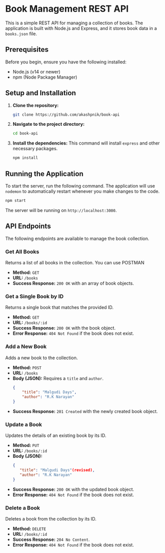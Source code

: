 # Book Management REST API

This is a simple REST API for managing a collection of books. The application is built with Node.js and Express, and it stores book data in a `books.json` file. 

## Prerequisites

Before you begin, ensure you have the following installed:
* Node.js (v14 or newer)
* npm (Node Package Manager)

## Setup and Installation

1.  **Clone the repository:**
    ```bash
    git clone https://github.com/akashpnik/book-api
    ```

2.  **Navigate to the project directory:**
    ```bash
    cd book-api
    ```

3.  **Install the dependencies:**
    This command will install `express` and other necessary packages. 
    ```bash
    npm install
    ```

## Running the Application

To start the server, run the following command. The application will use `nodemon` to automatically restart whenever you make changes to the code.

```bash
npm start
```

The server will be running on `http://localhost:3000`. 

## API Endpoints

The following endpoints are available to manage the book collection.

### Get All Books
Returns a list of all books in the collection. 
You can use POSTMAN
* **Method:** `GET`
* **URL:** `/books`
* **Success Response:** `200 OK` with an array of book objects.

### Get a Single Book by ID
Returns a single book that matches the provided ID.
* **Method:** `GET`
* **URL:** `/books/:id` 
* **Success Response:** `200 OK` with the book object.
* **Error Response:** `404 Not Found` if the book does not exist.

### Add a New Book
Adds a new book to the collection.
* **Method:** `POST`
* **URL:** `/books`
* **Body (JSON):** Requires a `title` and `author`.
    ```json
    {
        "title": "Malgudi Days",
        "author": "R.K Narayan"
    }
    ```
* **Success Response:** `201 Created` with the newly created book object.

### Update a Book
Updates the details of an existing book by its ID.
* **Method:** `PUT`
* **URL:** `/books/:id`
* **Body (JSON):**
    ```json
    {
       "title": "Malgudi Days"(revised),
       "author": "R.K Narayan"
    }
    ```
* **Success Response:** `200 OK` with the updated book object.
* **Error Response:** `404 Not Found` if the book does not exist.

### Delete a Book
Deletes a book from the collection by its ID.
* **Method:** `DELETE`
* **URL:** `/books/:id` 
* **Success Response:** `204 No Content`.
* **Error Response:** `404 Not Found` if the book does not exist.
